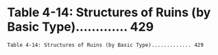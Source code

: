 # Table 4-14: Structures of Ruins (by Basic Type)............. 429

```
Table 4-14: Structures of Ruins (by Basic Type)............. 429

```
